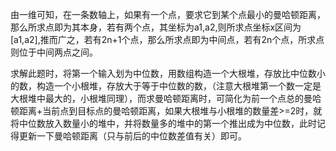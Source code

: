 由一维可知，在一条数轴上，如果有一个点，要求它到某个点最小的曼哈顿距离，那么所求点即为其本身，若有两个点，其坐标为a1,a2,则所求点坐标x区间为[a1,a2],推而广之，若有2n+1个点，那么所求点即为中间点，若有2n个点，所求点则位于中间两点之间。

求解此题时，将第一个输入划为中位数，用数组构造一个大根堆，存放比中位数小的数，构造一个小根堆，存放大于等于中位数的数，（注意大根堆第一个数一定是大根堆中最大的，小根堆同理），而求曼哈顿距离时，可简化为前一个点总的曼哈顿距离+当前点到目标点的曼哈顿距离，如果大根堆与小根堆的数量差>=2时，就将中位数放入数量小的堆中，并将数量多的堆中的第一个推出成为中位数，此时记得更新一下曼哈顿距离（只与前后的中位数差值有关）即可。

